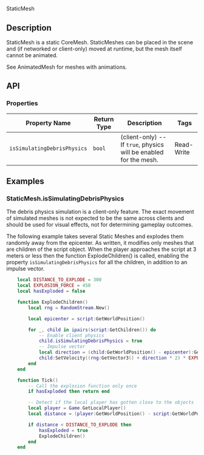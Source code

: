 # 

StaticMesh

## Description

StaticMesh is a static CoreMesh. StaticMeshes can be placed in the scene and (if networked or client-only) moved at runtime, but the mesh itself cannot be animated.

See AnimatedMesh for meshes with animations.

## API

### Properties 

| Property Name | Return Type | Description | Tags |
| -------- | ----------- | ----------- | ---- |
| `isSimulatingDebrisPhysics` | `bool` | (client-only) -- If `true`, physics will be enabled for the mesh. | Read-Write |

## Examples 

### StaticMesh.isSimulatingDebrisPhysics

The debris physics simulation is a client-only feature. The exact movement of simulated meshes is not expected to be the same across clients and should be used for visual effects, not for determining gameplay outcomes.

The following example takes several Static Meshes and explodes them randomly away from the epicenter. As written, it modifies only meshes that are children of the script object. When the player approaches the script at 3 meters or less then the function ExplodeChildren() is called, enabling the property `isSimulatingDebrisPhysics` for all the children, in addition to an impulse vector.

```lua
    local DISTANCE_TO_EXPLODE = 300
    local EXPLOSION_FORCE = 450
    local hasExploded = false

    function ExplodeChildren()
        local rng = RandomStream.New()

        local epicenter = script:GetWorldPosition()

        for _, child in ipairs(script:GetChildren()) do
            -- Enable client physics
            child.isSimulatingDebrisPhysics = true
            -- Impulse vector
            local direction = (child:GetWorldPosition() - epicenter):GetNormalized()
            child:SetVelocity((rng:GetVector3() + direction * 2) * EXPLOSION_FORCE)
        end
    end

    function Tick()
        -- Call the explosion function only once
        if hasExploded then return end

        -- Detect if the local player has gotten close to the objects
        local player = Game.GetLocalPlayer()
        local distance = (player:GetWorldPosition() - script:GetWorldPosition()).size

        if distance < DISTANCE_TO_EXPLODE then
            hasExploded = true
            ExplodeChildren()
        end
    end
```
